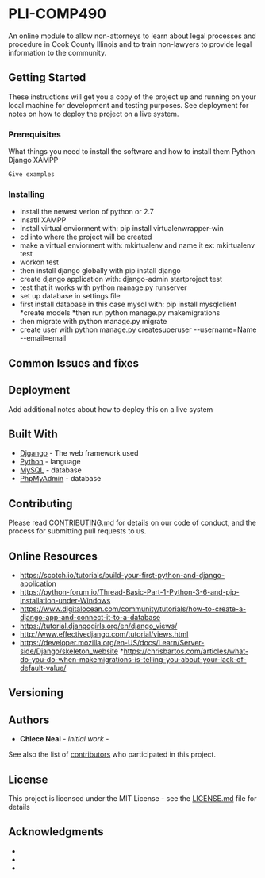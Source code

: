 # PLI-COMP490

An online module to allow non-attorneys to learn about legal processes and procedure in Cook County Illinois and to train non-lawyers
to provide legal information to the community. 

## Getting Started

These instructions will get you a copy of the project up and running on your local machine for development and testing purposes. See deployment for notes on how to deploy the project on a live system.

### Prerequisites

What things you need to install the software and how to install them
Python
Django
XAMPP
```
Give examples
```

### Installing
* Install the newest verion of python or 2.7
* Insatll XAMPP
* Install virtual enviorment with: pip install virtualenwrapper-win
* cd into where the project will be created
* make a virtual enviorment with: mkirtualenv and name it ex: mkirtualenv test
* workon test
* then install django globally with pip install django
* create django application with: django-admin startproject test
* test that it works with python manage.py runserver
* set up database in settings file
* first install database in this case mysql with: pip install mysqlclient
*create models 
*then run python manage.py makemigrations
* then migrate with python manage.py migrate
* create user with python manage.py createsuperuser --username=Name --email=email

## Common Issues and fixes



## Deployment

Add additional notes about how to deploy this on a live system

## Built With

* [Djgango](https://docs.djangoproject.com) - The web framework used
* [Python](https://www.python.org/) - language
* [MySQL](https://www.mysql.com/) - database
* [PhpMyAdmin](https://www.phpmyadmin.net/) - database

## Contributing

Please read [CONTRIBUTING.md](https://gist.github.com/PurpleBooth/b24679402957c63ec426) for details on our code of conduct, and the process for submitting pull requests to us.

## Online Resources
* https://scotch.io/tutorials/build-your-first-python-and-django-application
* https://python-forum.io/Thread-Basic-Part-1-Python-3-6-and-pip-installation-under-Windows
* https://www.digitalocean.com/community/tutorials/how-to-create-a-django-app-and-connect-it-to-a-database
* https://tutorial.djangogirls.org/en/django_views/
* http://www.effectivedjango.com/tutorial/views.html
* https://developer.mozilla.org/en-US/docs/Learn/Server-side/Django/skeleton_website
*https://chrisbartos.com/articles/what-do-you-do-when-makemigrations-is-telling-you-about-your-lack-of-default-value/

## Versioning



## Authors

* **Chlece Neal** - *Initial work* - 

See also the list of [contributors](https://github.com/your/project/contributors) who participated in this project.

## License

This project is licensed under the MIT License - see the [LICENSE.md](LICENSE.md) file for details

## Acknowledgments

* 
* 
* 




